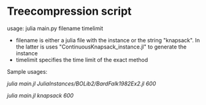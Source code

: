 # Treecompression script

usage: julia main.py filename timelimit 

- filename is either a julia file with the instance or the string "knapsack". In the latter is uses "ContinuousKnapsack_instance.jl" to generate the instance
- timelimit specifies the time limit of the exact method

Sample usages:

*julia main.jl JuliaInstances/BOLib2/BardFalk1982Ex2.jl 600*

*julia main.jl knapsack 600*
